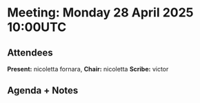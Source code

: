 # Meeting:  Monday 28 April 2025 10:00UTC

## Attendees

**Present:**  nicoletta fornara, 
**Chair:**   nicoletta
**Scribe:**   victor


## Agenda + Notes



